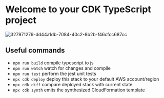 # Welcome to your CDK TypeScript project

![327971279-dd44a1db-7084-40c2-8b2b-f46cfcc687cc](https://github.com/Smart-Indoor-Gardening-System/Flora-Vision-Cloud/assets/68688967/4f2e4993-fac2-48fa-868a-fffe073ed280)


## Useful commands

* `npm run build`   compile typescript to js
* `npm run watch`   watch for changes and compile
* `npm run test`    perform the jest unit tests
* `npx cdk deploy`  deploy this stack to your default AWS account/region
* `npx cdk diff`    compare deployed stack with current state
* `npx cdk synth`   emits the synthesized CloudFormation template

